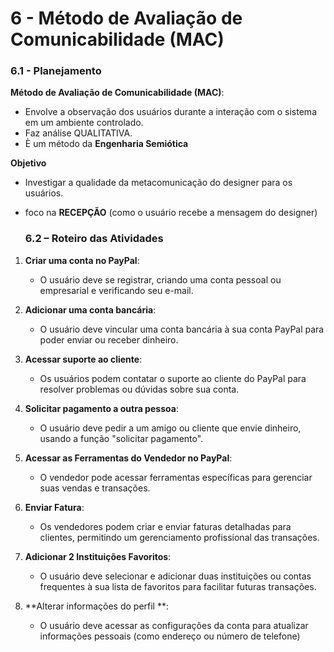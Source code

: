 # 6 - Método de Avaliação de Comunicabilidade (MAC)

### 6.1 -  Planejamento

**Método de Avaliação de Comunicabilidade (MAC)**:
- Envolve a observação dos usuários durante a interação com o sistema em um ambiente controlado.
- Faz análise QUALITATIVA.
- È um método da **Engenharia Semiótica**

**Objetivo**
- Investigar a qualidade da metacomunicação do designer para os usuários.
- foco na **RECEPÇÃO** (como o usuário recebe a mensagem do designer)

  ### 6.2 – Roteiro das Atividades
1. **Criar uma conta no PayPal**:
   - O usuário deve se registrar, criando uma conta pessoal ou empresarial e verificando seu e-mail.

2. **Adicionar uma conta bancária**:
   - O usuário deve vincular uma conta bancária à sua conta PayPal para poder enviar ou receber dinheiro.

3. **Acessar suporte ao cliente**:
   - Os usuários podem contatar o suporte ao cliente do PayPal para resolver problemas ou dúvidas sobre sua conta.

4. **Solicitar pagamento a outra pessoa**:
   - O usuário deve pedir a um amigo ou cliente que envie dinheiro, usando a função "solicitar pagamento".

5. **Acessar as Ferramentas do Vendedor no PayPal**:
   - O vendedor pode acessar ferramentas específicas para gerenciar suas vendas e transações.

6. **Enviar Fatura**:
   - Os vendedores podem criar e enviar faturas detalhadas para clientes, permitindo um gerenciamento profissional das transações.

7. **Adicionar 2 Instituições Favoritos**:
   - O usuário deve selecionar e adicionar duas instituições ou contas frequentes à sua lista de favoritos para facilitar futuras transações.

8. **Alterar informações do perfil **:
   - O usuário deve acessar as configurações da conta para atualizar informações pessoais (como endereço ou número de telefone)

